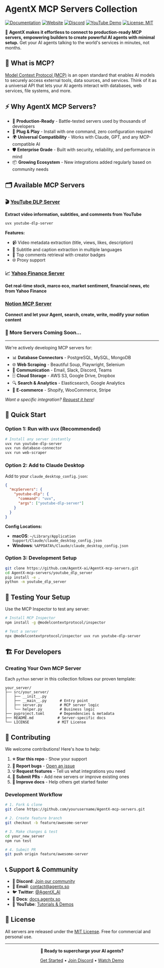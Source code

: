 # AgentX MCP Servers Collection

[![Documentation](https://img.shields.io/badge/Documentation-📖-green)](https://docs.agentx.so/)
[![Website](https://img.shields.io/badge/Website-🌐-purple)](https://www.agentx.so/mcp)
[![Discord](https://img.shields.io/badge/Discord-Join-7289DA?logo=discord&logoColor=white)](https://discord.gg/dJkAbUq9rU)
[![YouTube Demo](https://img.shields.io/badge/Demo-YouTube-red)](https://www.youtube.com/@AgentX-2023)
[![License: MIT](https://img.shields.io/badge/License-MIT-blue.svg)](LICENSE)

🤖 **AgentX makes it effortless to connect to production-ready MCP servers, empowering builders to create powerful AI agents with minimal setup.** Get your AI agents talking to the world's services in minutes, not months.

## 🎯 What is MCP?

[Model Context Protocol (MCP)](https://modelcontextprotocol.io) is an open standard that enables AI models to securely access external tools, data sources, and services. Think of it as a universal API that lets your AI agents interact with databases, web services, file systems, and more.

## ⚡ Why AgentX MCP Servers?

- 🚀 **Production-Ready** - Battle-tested servers used by thousands of developers
- 🔧 **Plug & Play** - Install with one command, zero configuration required
- 🌍 **Universal Compatibility** - Works with Claude, GPT, and any MCP-compatible AI
- 🛡️ **Enterprise Grade** - Built with security, reliability, and performance in mind
- 📦 **Growing Ecosystem** - New integrations added regularly based on community needs

## 🗂️ Available MCP Servers

### 🎬 [YouTube DLP Server](./youtube_dlp_server/)

**Extract video information, subtitles, and comments from YouTube**

```bash
uvx youtube-dlp-server
```

**Features:**

- 📹 Video metadata extraction (title, views, likes, description)
- 📝 Subtitle and caption extraction in multiple languages
- 💬 Top comments retrieval with creator badges
- 🌐 Proxy support

### 📈 [Yahoo Finance Server](./yahoo_finance_server/)

**Get real-time stock, marco eco, market sentiment, financial news, etc from Yahoo Finance**

### [Notion MCP Server](./notion-mcp-server/)

**Connect and let your Agent, search, create, write, modify your notion content**

### 🔄 More Servers Coming Soon...

---

We're actively developing MCP servers for:

- 📊 **Database Connectors** - PostgreSQL, MySQL, MongoDB
- 🌐 **Web Scraping** - Beautiful Soup, Playwright, Selenium
- 📧 **Communication** - Email, Slack, Discord, Teams
- 🗄️ **Cloud Storage** - AWS S3, Google Drive, Dropbox
- 🔍 **Search & Analytics** - Elasticsearch, Google Analytics
- 🛒 **E-commerce** - Shopify, WooCommerce, Stripe

_Want a specific integration? [Request it here](https://github.com/AgentX-ai/AgentX-mcp-servers/issues/new)!_

## 🚀 Quick Start

### Option 1: Run with uvx (Recommended)

```bash
# Install any server instantly
uvx run youtube-dlp-server
uvx run database-connector
uvx run web-scraper
```

### Option 2: Add to Claude Desktop

Add to your `claude_desktop_config.json`:

```json
{
  "mcpServers": {
    "youtube-dlp": {
      "command": "uvx",
      "args": ["youtube-dlp-server"]
    }
  }
}
```

**Config Locations:**

- **macOS**: `~/Library/Application Support/Claude/claude_desktop_config.json`
- **Windows**: `%APPDATA%/Claude/claude_desktop_config.json`

### Option 3: Development Setup

```bash
git clone https://github.com/AgentX-ai/AgentX-mcp-servers.git
cd AgentX-mcp-servers/youtube_dlp_server
pip install -e .
python -m youtube_dlp_server
```

## 🧪 Testing Your Setup

Use the MCP Inspector to test any server:

```bash
# Install MCP Inspector
npm install -g @modelcontextprotocol/inspector

# Test a server
npx @modelcontextprotocol/inspector uvx run youtube-dlp-server
```

## 🏗️ For Developers

### Creating Your Own MCP Server

Each `python` server in this collection follows our proven template:

```
your_server/
├── src/your_server/
│   ├── __init__.py
│   ├── __main__.py      # Entry point
│   ├── server.py        # MCP server logic
│   └── helper.py        # Business logic
├── pyproject.toml       # Dependencies & metadata
├── README.md           # Server-specific docs
└── LICENSE             # MIT License
```

## 🤝 Contributing

We welcome contributions! Here's how to help:

1. **⭐ Star this repo** - Show your support
2. **🐛 Report bugs** - [Open an issue](https://github.com/AgentX-ai/AgentX-mcp-servers/issues)
3. **💡 Request features** - Tell us what integrations you need
4. **🔧 Submit PRs** - Add new servers or improve existing ones
5. **📖 Improve docs** - Help others get started faster

### Development Workflow

```bash
# 1. Fork & clone
git clone https://github.com/yourusername/AgentX-mcp-servers.git

# 2. Create feature branch
git checkout -b feature/awesome-server

# 3. Make changes & test
cd your_new_server
npm run test

# 4. Submit PR
git push origin feature/awesome-server
```

## 📞 Support & Community

- 💬 **Discord**: [Join our community](https://discord.gg/dJkAbUq9rU)
- 📧 **Email**: contact@agentx.so
- 🐦 **Twitter**: [@AgentX_AI](https://x.com/AgentX_AI)
- 📖 **Docs**: [docs.agentx.so](https://docs.agentx.so)
- 🎥 **YouTube**: [Tutorials & Demos](https://www.youtube.com/@AgentX-2023)

## 📄 License

All servers are released under the [MIT License](LICENSE). Free for commercial and personal use.

---

<div align="center">

**🚀 Ready to supercharge your AI agents?**

[Get Started](https://docs.agentx.so) • [Join Discord](https://discord.gg/dJkAbUq9rU) • [Watch Demo](https://www.youtube.com/@AgentX-2023)

</div>
